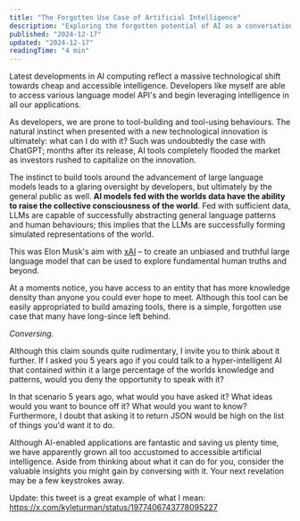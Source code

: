 ```yaml
---
title: "The Forgotten Use Case of Artificial Intelligence"
description: "Exploring the forgotten potential of AI as a conversational partner for intellectual discourse and knowledge exploration"
published: "2024-12-17"
updated: "2024-12-17"
readingTime: "4 min"
---
```


Latest developments in AI computing reflect a massive technological shift towards cheap and accessible intelligence. Developers like myself are able to access various language model API's and begin leveraging intelligence in all our applications.

As developers, we are prone to tool-building and tool-using behaviours. The natural instinct when presented with a new technological innovation is ultimately: what can I do with it? Such was undoubtedly the case with ChatGPT; months after its release, AI tools completely flooded the market as investors rushed to capitalize on the innovation.

The instinct to build tools around the advancement of large language models leads to a glaring oversight by developers, but ultimately by the general public as well. **AI models fed with the worlds data have the ability to raise the collective consciousness of the world**. Fed with sufficient data, LLMs are capable of successfully abstracting general language patterns and human behaviours; this implies that the LLMs are successfully forming simulated representations of the world.

This was Elon Musk's aim with [xAI](https://x.ai/) – to create an unbiased and truthful large language model that can be used to explore fundamental human truths and beyond.

At a moments notice, you have access to an entity that has more knowledge density than anyone you could ever hope to meet. Although this tool can be easily appropriated to build amazing tools, there is a simple, forgotten use case that many have long-since left behind.

_Conversing._

Although this claim sounds quite rudimentary, I invite you to think about it further. If I asked you 5 years ago if you could talk to a hyper-intelligent AI that contained within it a large percentage of the worlds knowledge and patterns, would you deny the opportunity to speak with it?

In that scenario 5 years ago, what would you have asked it? What ideas would you want to bounce off it? What would you want to know? Furthermore, I doubt that asking it to return JSON would be high on the list of things you'd want it to do.

Although AI-enabled applications are fantastic and saving us plenty time, we have apparently grown all too accustomed to accessible artificial intelligence. Aside from thinking about what it can do for you, consider the valuable insights you might gain by conversing with it. Your next revelation may be a few keystrokes away.

Update: this tweet is a great example of what I mean:
<https://x.com/kyleturman/status/1977406743778095227>

